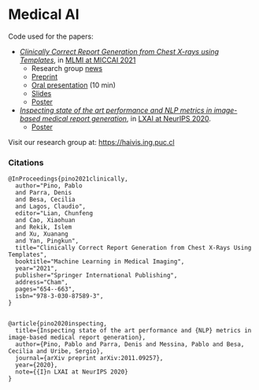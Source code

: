 # Medical AI

Code used for the papers:

* [_Clinically Correct Report Generation from Chest X-rays using Templates_](https://link.springer.com/chapter/10.1007/978-3-030-87589-3_67), in [MLMI at MICCAI 2021](https://sites.google.com/view/mlmi2021/home)
  * Research group [news](https://haivis.ing.puc.cl/news/13_miccai_mlmi_publication/)
  * [Preprint](https://dparra.sitios.ing.uc.cl/pdfs/preprint_Pinoetal_MICCAI_2021.pdf)
  * [Oral presentation](https://drive.google.com/file/d/1ZVPRtlfyXyQa6ZKJ2UkamFlrC9aTKCBq/view) (10 min)
  * [Slides](https://denisparra.github.io/pdfs/MLMI2021-O-19_PinoParra_MICCAI21_small.pdf)
  * [Poster](https://denisparra.github.io/pdfs/MLMI2021-O-19_poster-small.pdf)
* [_Inspecting state of the art performance and NLP metrics in image-based medical report generation_](https://research.latinxinai.org/papers/neurips/2020/pdf/pino_short_23.pdf), in [LXAI at NeurIPS 2020](https://www.latinxinai.org/neurips-2020-about).
  * [Poster](https://research.latinxinai.org/papers/neurips/2020/png/pino_short_23.png)


Visit our research group at: https://haivis.ing.puc.cl


### Citations

```
@InProceedings{pino2021clinically,
  author="Pino, Pablo
  and Parra, Denis
  and Besa, Cecilia
  and Lagos, Claudio",
  editor="Lian, Chunfeng
  and Cao, Xiaohuan
  and Rekik, Islem
  and Xu, Xuanang
  and Yan, Pingkun",
  title="Clinically Correct Report Generation from Chest X-Rays Using Templates",
  booktitle="Machine Learning in Medical Imaging",
  year="2021",
  publisher="Springer International Publishing",
  address="Cham",
  pages="654--663",
  isbn="978-3-030-87589-3",
}


@article{pino2020inspecting,
  title={Inspecting state of the art performance and {NLP} metrics in image-based medical report generation},
  author={Pino, Pablo and Parra, Denis and Messina, Pablo and Besa, Cecilia and Uribe, Sergio},
  journal={arXiv preprint arXiv:2011.09257},
  year={2020},
  note={{I}n LXAI at NeurIPS 2020}
}
```
